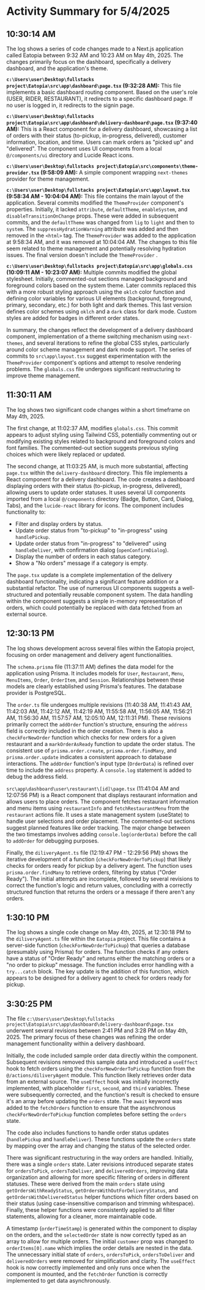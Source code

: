 # Activity Summary for 5/4/2025

## 10:30:14 AM
The log shows a series of code changes made to a Next.js application called Eatopia between 9:32 AM and 10:23 AM on May 4th, 2025.  The changes primarily focus on the dashboard, specifically a delivery dashboard, and the application's theme.

**`c:\Users\user\Desktop\fullstacks project\Eatopia\src\app\dashboard\page.tsx` (9:32:28 AM):** This file implements a basic dashboard routing component. Based on the user's role (USER, RIDER, RESTAURANT), it redirects to a specific dashboard page.  If no user is logged in, it redirects to the signin page.

**`c:\Users\user\Desktop\fullstacks project\Eatopia\src\app\dashboard\delivery-dashboard\page.tsx` (9:37:40 AM):** This is a React component for a delivery dashboard, showcasing a list of orders with their status (to-pickup, in-progress, delivered), customer information, location, and time.  Users can mark orders as "picked up" and "delivered". The component uses UI components from a local `@/components/ui` directory and Lucide React icons.

**`c:\Users\user\Desktop\fullstacks project\Eatopia\src\components\theme-provider.tsx` (9:58:09 AM):** A simple component wrapping `next-themes` provider for theme management.

**`c:\Users\user\Desktop\fullstacks project\Eatopia\src\app\layout.tsx` (9:58:34 AM - 10:04:04 AM):** This file contains the main layout of the application. Several commits modified the `ThemeProvider` component's properties.  Initially, it lacked  `attribute`, `defaultTheme`, `enableSystem`, and `disableTransitionOnChange` props. These were added in subsequent commits, and the `defaultTheme` was changed from `lig` to `light` and then to `system`. The `suppressHydrationWarning` attribute was added and then removed in the `<html>` tag.  The `ThemeProvider` was added to the application at 9:58:34 AM, and it was removed at 10:04:04 AM.  The changes to this file seem related to theme management and potentially resolving hydration issues.  The final version doesn't include the `ThemeProvider` .

**`c:\Users\user\Desktop\fullstacks project\Eatopia\src\app\globals.css` (10:09:11 AM - 10:23:07 AM):**  Multiple commits modified the global stylesheet. Initially, commented-out sections managed background and foreground colors based on the system theme.  Later commits replaced this with a more robust styling approach using the `oklch` color function and defining color variables for various UI elements (background, foreground, primary, secondary, etc.)  for both light and dark themes. This last version defines color schemes using `oklch` and a `dark` class for dark mode. Custom styles are added for badges in different order states.


In summary, the changes reflect the development of a delivery dashboard component, implementation of a theme switching mechanism using `next-themes`, and several iterations to refine the global CSS styles, particularly around color scheme management and dark mode support.  The series of commits to `src\app\layout.tsx` suggest experimentation with the `ThemeProvider` component's options and attempt to resolve rendering problems. The `globals.css` file undergoes significant restructuring to improve theme management.


## 11:30:11 AM
The log shows two significant code changes within a short timeframe on May 4th, 2025.

The first change, at 11:02:37 AM, modifies `globals.css`.  This commit appears to adjust styling using Tailwind CSS, potentially commenting out or modifying existing styles related to background and foreground colors and font families.  The commented-out section suggests previous styling choices which were likely replaced or updated.

The second change, at 11:03:25 AM, is much more substantial, affecting `page.tsx` within the `delivery-dashboard` directory. This file implements a React component for a delivery dashboard.  The code creates a dashboard displaying orders with their status (to-pickup, in-progress, delivered), allowing users to update order statuses.  It uses several UI components imported from a local `@/components` directory (Badge, Button, Card, Dialog, Tabs), and the `lucide-react` library for icons.  The component includes functionality to:

*   Filter and display orders by status.
*   Update order status from "to-pickup" to "in-progress" using `handlePickup`.
*   Update order status from "in-progress" to "delivered" using `handleDeliver`, with confirmation dialog (`openConfirmDialog`).
*   Display the number of orders in each status category.
*   Show a "No orders" message if a category is empty.

The `page.tsx` update is a complete implementation of the delivery dashboard functionality, indicating a significant feature addition or a substantial refactor.  The use of numerous UI components suggests a well-structured and potentially reusable component system.  The data handling within the component suggests a simple in-memory representation of orders, which could potentially be replaced with data fetched from an external source.


## 12:30:13 PM
The log shows development across several files within the Eatopia project, focusing on order management and delivery agent functionalities.

The `schema.prisma` file (11:37:11 AM) defines the data model for the application using Prisma.  It includes models for `User`, `Restaurant`, `Menu`, `MenuItems`, `Order`, `OrderItem`, and `Session`.  Relationships between these models are clearly established using Prisma's features.  The database provider is PostgreSQL.

The `order.ts` file undergoes multiple revisions (11:40:38 AM, 11:41:43 AM, 11:42:03 AM, 11:42:12 AM, 11:42:19 AM, 11:55:58 AM, 11:56:05 AM, 11:56:21 AM, 11:56:30 AM, 11:57:57 AM, 12:05:10 AM, 12:11:31 PM). These revisions primarily correct the `addOrder` function's structure, ensuring the `address` field is correctly included in the order creation. There is also a `checkForNewOrder` function which checks for new orders for a given restaurant and a `markOrderAsReady` function to update the order status.  The consistent use of `prisma.order.create`, `prisma.order.findMany`, and `prisma.order.update` indicates a consistent approach to database interactions.  The `addOrder` function's input type (`OrderData`) is refined over time to include the `address` property.  A `console.log` statement is added to debug the address field.

`src\app\dashboard\user\restaurant\[id]\page.tsx` (11:41:04 AM and 12:07:56 PM) is a React component that displays restaurant information and allows users to place orders.  The component fetches restaurant information and menu items using `restaurantInfo` and `fetchRestaurantMenu` from the `restaurant` actions file. It uses a state management system (useState) to handle user selections and order placement.  The commented-out sections suggest planned features like order tracking. The major change between the two timestamps involves adding `console.log(orderData)` before the call to `addOrder` for debugging purposes.


Finally, the `diliveryAgent.ts` file (12:19:47 PM - 12:29:56 PM) shows the iterative development of a function (`checkForNewOrderToPickup`) that likely checks for orders ready for pickup by a delivery agent. The function uses `prisma.order.findMany` to retrieve orders, filtering by status ("Order Ready"). The initial attempts are incomplete, followed by several revisions to correct the function's logic and return values, concluding with a correctly structured function that returns the orders or a message if there aren't any orders.


## 1:30:10 PM
The log shows a single code change on May 4th, 2025, at 12:30:18 PM to the `diliveryAgent.ts` file within the `Eatopia` project.  This file contains a server-side function (`checkForNewOrderToPickup`) that queries a database (presumably using Prisma) for orders.  The function checks if any orders have a status of "Order Ready" and returns either the matching orders or a "no order to pickup" message.  The function includes error handling with a `try...catch` block.  The key update is the addition of this function, which appears to be designed for a delivery agent to check for orders ready for pickup.


## 3:30:25 PM
The file `c:\Users\user\Desktop\fullstacks project\Eatopia\src\app\dashboard\delivery-dashboard\page.tsx` underwent several revisions between 2:41 PM and 3:28 PM on May 4th, 2025.  The primary focus of these changes was refining the order management functionality within a delivery dashboard.

Initially, the code included sample order data directly within the component.  Subsequent revisions removed this sample data and introduced a  `useEffect` hook to fetch orders using the `checkForNewOrderToPickup` function from the `@/actions/diliveryAgent` module.  This function likely retrieves order data from an external source.  The `useEffect` hook was initially incorrectly implemented, with placeholder `first`, `second`, and `third` variables. These were subsequently corrected, and the function's result is checked to ensure it's an array before updating the `orders` state. The `await` keyword was added to the `fetchOrders` function to ensure that the asynchronous `checkForNewOrderToPickup` function completes before setting the `orders` state.

The code also includes functions to handle order status updates (`handlePickup` and `handleDeliver`).  These functions update the `orders` state by mapping over the array and changing the status of the selected order.

There was significant restructuring in the way orders are handled.  Initially, there was a single `orders` state.  Later revisions introduced separate states for `ordersToPick`, `ordersToDeliver`, and `deliveredOrders`, improving data organization and allowing for more specific filtering of orders in different statuses.  These were derived from the main `orders` state using `getOrdersWithReadyStatus`, `getOrdersWithOutForDeliveryStatus`, and `getOrdersWithDeliveredStatus` helper functions which filter orders based on their status (using case-insensitive comparison and trimming whitespace).  Finally, these helper functions were consistently applied to all filter statements, allowing for a cleaner, more maintainable code.

A timestamp (`orderTimeStamp`) is generated within the component to display on the orders, and the `selectedOrder` state is now correctly typed as an array to allow for multiple orders.  The initial `customer` prop was changed to `orderItems[0].name` which implies the order details are nested in the data.  The unnecessary initial state of `orders`, `ordersToPick`, `ordersToDeliver` and `deliveredOrders` were removed for simplification and clarity.  The `useEffect` hook is now correctly implemented and only runs once when the component is mounted, and the `fetchOrder` function is correctly implemented to get data asynchronously.
